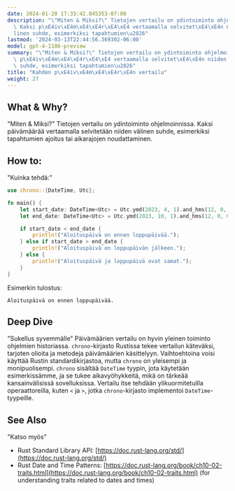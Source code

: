 ```yaml
---
date: 2024-01-20 17:33:42.845353-07:00
description: "\"Miten & Miksi?\" Tietojen vertailu on ydintoiminto ohjelmoinnissa.\
  \ Kaksi p\xE4iv\xE4m\xE4\xE4r\xE4\xE4 vertaamalla selvitet\xE4\xE4n niiden v\xE4\
  linen suhde, esimerkiksi tapahtumien\u2026"
lastmod: '2024-03-13T22:44:56.369302-06:00'
model: gpt-4-1106-preview
summary: "\"Miten & Miksi?\" Tietojen vertailu on ydintoiminto ohjelmoinnissa. Kaksi\
  \ p\xE4iv\xE4m\xE4\xE4r\xE4\xE4 vertaamalla selvitet\xE4\xE4n niiden v\xE4linen\
  \ suhde, esimerkiksi tapahtumien\u2026"
title: "Kahden p\xE4iv\xE4m\xE4\xE4r\xE4n vertailu"
weight: 27
---
```


## What & Why?
"Miten & Miksi?"
Tietojen vertailu on ydintoiminto ohjelmoinnissa. Kaksi päivämäärää vertaamalla selvitetään niiden välinen suhde, esimerkiksi tapahtumien ajoitus tai aikarajojen noudattaminen.

## How to:
"Kuinka tehdä:"
```Rust
use chrono::{DateTime, Utc};

fn main() {
    let start_date: DateTime<Utc> = Utc.ymd(2023, 4, 1).and_hms(12, 0, 0);
    let end_date: DateTime<Utc> = Utc.ymd(2023, 10, 1).and_hms(12, 0, 0);

    if start_date < end_date {
        println!("Aloituspäivä on ennen loppupäivää.");
    } else if start_date > end_date {
        println!("Aloituspäivä on loppupäivän jälkeen.");
    } else {
        println!("Aloituspäivä ja loppupäivä ovat samat.");
    }
}
```
Esimerkin tulostus:
```
Aloituspäivä on ennen loppupäivää.
```

## Deep Dive
"Sukellus syvemmälle"
Päivämäärien vertailu on hyvin yleinen toiminto ohjelmien historiassa. `chrono`-kirjasto Rustissa tekee vertailun käteväksi, tarjoten olioita ja metodeja päivämäärien käsittelyyn. Vaihtoehtoina voisi käyttää Rustin standardikirjastoa, mutta `chrono` on yleisempi ja monipuolisempi. `chrono` sisältää `DateTime` tyypin, jota käytetään esimerkissämme, ja se tukee aikavyöhykkeitä, mikä on tärkeää kansainvälisissä sovelluksissa. Vertailu itse tehdään ylikuormitetuilla operaattoreilla, kuten `<` ja `>`, jotka `chrono`-kirjasto implementoi `DateTime`-tyypeille.

## See Also
"Katso myös"
- Rust Standard Library API: [https://doc.rust-lang.org/std/](https://doc.rust-lang.org/std/)
- Rust Date and Time Patterns: [https://doc.rust-lang.org/book/ch10-02-traits.html](https://doc.rust-lang.org/book/ch10-02-traits.html) (for understanding traits related to dates and times)
